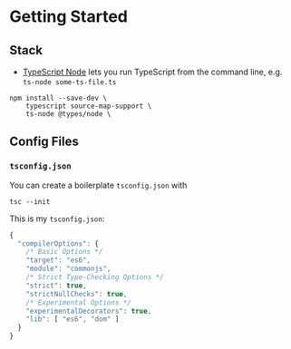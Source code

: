 # Getting Started

## Stack

* [TypeScript Node](//github.com/TypeStrong/ts-node) lets you run TypeScript from the command line, e.g. `ts-node some-ts-file.ts`

```shell
npm install --save-dev \
    typescript source-map-support \
    ts-node @types/node \
```

## Config Files

### `tsconfig.json`

You can create a boilerplate `tsconfig.json` with
```shell
tsc --init
```

This is my `tsconfig.json`:
```javascript
{
  "compilerOptions": {
    /* Basic Options */
    "target": "es6",
    "module": "commonjs",
    /* Strict Type-Checking Options */
    "strict": true,
    "strictNullChecks": true,
    /* Experimental Options */
    "experimentalDecorators": true,
    "lib": [ "es6", "dom" ]
  }
}
```